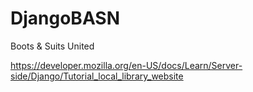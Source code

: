 # DjangoBASN
Boots &amp; Suits United


https://developer.mozilla.org/en-US/docs/Learn/Server-side/Django/Tutorial_local_library_website
